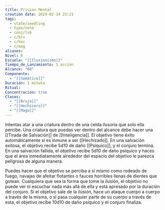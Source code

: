 ```yaml
---
title: Prision Mental
creation date: 2024-02-14 23:21
tags:
  - state/seedling
  - type/note
  - conj/lv6
  - c/bru
  - c/hec
  - c/mag
aliases: 
Nivel: 6
Escuela: "[[Ilusionismo]]"
Tiempo_de_Lanzamiento: 1 acción
Alcance: "60"
Componente:
  - "[[Somático]]"
Duración: 1 minuto
Ritual: 
Concentración: true
Clases:
  - "[[Brujo]]"
  - "[[Hechicero]]"
  - "[[Mago]]"
---
```

Intentas atar a una criatura dentro de una celda ilusoria que solo ella percibe. Una criatura que puedas ver dentro del alcance debe hacer una [[Tirada de Salvación]] de [[Inteligencia]]. El objetivo tiene éxito automáticamente si es inmune a ser [[Hechizado]]. En una salvación exitosa, el objetivo recibe 5d10 de daño [[Psíquico]], y el conjuro termina. En una salvación fallida, el objetivo recibe 5d10 de daño psíquico y haces que el área inmediatamente alrededor del espacio del objetivo le parezca peligrosa de alguna manera. 

Puedes hacer que el objetivo se perciba a sí mismo como rodeado de fuego, navajas de afeitar flotantes o fauces horribles llenas de dientes que gotean. Cualquiera que sea la forma que tome la ilusión, el objetivo no puede ver ni escuchar nada más allá de ella y está apresado por la duración del conjuro. Si el objetivo sale de la ilusión, hace un ataque cuerpo a cuerpo a través de la misma, o si pasa cualquier parte de su cuerpo a través de esta, el objetivo recibe 10d10 de daño psíquico y el conjuro finaliza.